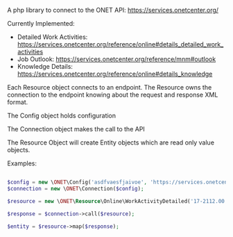 A php library to connect to the ONET API: https://services.onetcenter.org/

Currently Implemented:

* Detailed Work Activities: https://services.onetcenter.org/reference/online#details_detailed_work_activities
* Job Outlook: https://services.onetcenter.org/reference/mnm#outlook
* Knowledge Details: https://services.onetcenter.org/reference/online#details_knowledge

Each Resource object connects to an endpoint.  The Resource owns the connection to the endpoint knowing about the request and response XML format.

The Config object holds configuration

The Connection object makes the call to the API

The Resource Object will create Entity objects which are read only value objects.

Examples:

```php

$config = new \ONET\Config('asdfvaesfjaivoe', 'https://services.onetcenter.org/ws');
$connection = new \ONET\Connection($config);

$resource = new \ONET\Resource\Online\WorkActivityDetailed('17-2112.00');

$response = $connection->call($resource);

$entity = $resource->map($response);

```